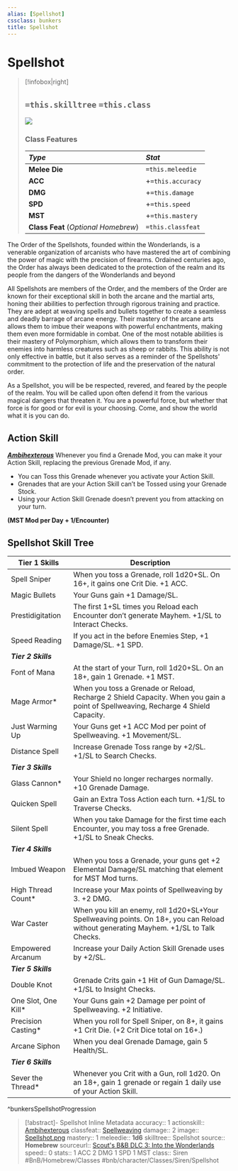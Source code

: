 ```yaml
---
alias: [Spellshot]
cssclass: bunkers
title: Spellshot
---
```


# Spellshot

>[!infobox|right]
>## `=this.skilltree` `=this.class`
>![](_attachments/Spellshot.png)
> ### Class Features
>
> | ***Type*** | ***Stat*** |
> |:---|:---|
> | **Melee Die** | `=this.meleedie` |
> | **ACC** | +`=this.accuracy`|
> | **DMG** | +`=this.damage` |
> | **SPD** | +`=this.speed` |
> | **MST** | +`=this.mastery` |
> | **Class Feat** (*Optional Homebrew*) | `=this.classfeat` |
>

The Order of the Spellshots, founded within the Wonderlands, is a venerable organization of arcanists who have mastered the art of combining the power of magic with the precision of firearms. Ordained centuries ago, the Order has always been dedicated to the protection of the realm and its people from the dangers of the Wonderlands and beyond

All Spellshots are members of the Order, and the members of the Order are known for their exceptional skill in both the arcane and the martial arts, honing their abilities to perfection through rigorous training and practice. They are adept at weaving spells and bullets together to create a seamless and deadly barrage of arcane energy. Their mastery of the arcane arts allows them to imbue their weapons with powerful enchantments, making them even more formidable in combat. One of the most notable abilities is their mastery of Polymorphism, which allows them to transform their enemies into harmless creatures such as sheep or rabbits. This ability is not only effective in battle, but it also serves as a reminder of the Spellshots' commitment to the protection of life and the preservation of the natural order.

As a Spellshot, you will be be respected, revered, and feared by the people of the realm. You will be called upon often defend it from the various magical dangers that threaten it. You  are a powerful force, but whether that force is for good or for evil is your choosing. Come, and show the world what it is you can do.

## Action Skill

***[Ambihexterous](../../Abilities/Siren/Ambihexterous.md)***
Whenever you find a Grenade Mod, you can make it your Action Skill, replacing the previous Grenade Mod, if any.
- You can Toss this Grenade whenever you activate your Action Skill.
- Grenades that are your Action Skill can’t be Tossed using your Grenade Stock.
- Using your Action Skill Grenade doesn’t prevent you from attacking on your turn.

**(MST Mod per Day + 1/Encounter)**

## Spellshot Skill Tree

| **Tier 1 Skills**       	|          Description                                                                                                                              	|
|---------------------	|----------------------------------------------------------------------------------------------------------------------------------------	|
| Spell Sniper        	| When you toss a Grenade, roll 1d20+SL. On 16+, it gains one Crit Die. +1 ACC.                                                          	|
| Magic Bullets       	| Your Guns gain +1 Damage/SL.                                                                                                           	|
| Prestidigitation    	| The first 1+SL times you Reload each Encounter don’t generate Mayhem. +1/SL to Interact Checks.                                        	|
| Speed Reading       	| If you act in the before Enemies Step, +1 Damage/SL. +1 SPD.                                                                           	|
| ***Tier 2 Skills***       	|                                                                                                                                        	|
| Font of Mana        	| At the start of your Turn, roll 1d20+SL. On an 18+, gain 1 Grenade. +1 MST.                                                            	|
| Mage Armor\*         	| When you toss a Grenade or Reload, Recharge 2 Shield Capacity. When you gain a point of Spellweaving, Recharge 4 Shield Capacity.      	|
| Just Warming Up     	| Your Guns get +1 ACC Mod per point of Spellweaving. +1 Movement/SL.                                                                    	|
| Distance Spell      	| Increase Grenade Toss range by +2/SL. +1/SL to Search Checks.                                                                          	|
| ***Tier 3 Skills***       	|                                                                                                                                        	|
| Glass Cannon\*       	| Your Shield no longer recharges normally. +10 Grenade Damage.                                                                          	|
| Quicken Spell       	| Gain an Extra Toss Action each turn. +1/SL to Traverse Checks.                                                                         	|
| Silent Spell        	| When you take Damage for the first time each Encounter, you may toss a free Grenade. +1/SL to Sneak Checks.                            	|
| ***Tier 4 Skills***       	|                                                                                                                                        	|
| Imbued Weapon       	| When you toss a Grenade, your guns get +2 Elemental Damage/SL matching that element for MST Mod turns.                                 	|
| High Thread Count\*  	| Increase your Max points of Spellweaving by 3. +2 DMG.                                                                                 	|
| War Caster          	| When you kill an enemy, roll 1d20+SL+Your Spellweaving points. On 18+, you can Reload without generating Mayhem. +1/SL to Talk Checks. 	|
| Empowered Arcanum   	| Increase your Daily Action Skill Grenade uses by +2/SL.                                                                                	|
| ***Tier 5 Skills***       	|                                                                                                                                        	|
| Double Knot         	| Grenade Crits gain +1 Hit of Gun Damage/SL. +1/SL to Insight Checks.                                                                   	|
| One Slot, One Kill\* 	| Your Guns gain +2 Damage per point of Spellweaving. +2 Initiative.                                                                     	|
| Precision Casting\*  	| When you roll for Spell Sniper, on 8+, it gains +1 Crit Die. (+2 Crit Dice total on 16+.)                                              	|
| Arcane Siphon       	| When you deal Grenade Damage, gain 5 Health/SL.                                                                                        	|
| ***Tier 6 Skills***       	|                                                                                                                                        	|
| Sever the Thread\*   	| Whenever you Crit with a Gun, roll 1d20. On an 18+, gain 1 grenade or regain 1 daily use of your Action Skill.                         	|
^bunkersSpellshotProgression

>[!abstract]- Spellshot Inline Metadata
> accuracy:: 1
> actionskill:: [Ambihexterous](../../Abilities/Siren/Ambihexterous.md)
> classfeat:: [Spellweaving](../../Class-Feats/Spellweaving.md)
> damage:: 2
> image:: [Spellshot.png](_attachments/Spellshot.png)
> mastery:: 1
> meleedie:: **1d6**
> skilltree:: Spellshot
> source:: **Homebrew**
> sourceurl:: [Scout's B&B DLC 3: Into the Wonderlands](https://docs.google.com/document/d/1MLOgrWwcLNTnP9PuXrKiLImy7SUh4hXO8arVUAlmdp0/edit)
> speed:: 0
> stats:: 1 ACC 2 DMG 1 SPD 1 MST
> class:: Siren
 #BnB/Homebrew/Classes #bnb/character/Classes/Siren/Spellshot